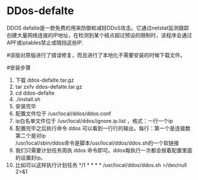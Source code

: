 # DDos-defalte
DDOS defalte是一款免费的用来防御和减轻DDoS攻击。它通过netstat监测跟踪创建大量网络连接的IP地址，在检测到某个结点超过预设的限制时，该程序会通过APF或iptables禁止或阻挡这些IP.  

#该版对原版进行了错误修复，而且进行了本地化不需要安装的时候下载文件。  

#安装步骤 
1. 下载 ddos-defalte.tar.gz
2. tar zxfv ddos-defalte.tar.gz
3. cd ddos-defalte
4. ./install.sh
5. 安装完毕
6. 配置文件位于 /usr/local/ddos/ddos.conf
7. ip白名单文件位于 /usr/local/ddos/ignore.ip.list ，格式：一行一个ip
8. 配置完毕之后执行命令 ddos 可以看到一行行的输出，每行：第一个是连接数 第二个是对ip  
/usr/local/sbin/ddos命令是脚本/usr/local/ddos/ddos.sh的一个软链接  
9. 我们只需要计划任务周执 ddos 命令即可。ddos每执行一次都会按着配置里面的设置封ip。
10. 比如可以这样执行计划任务 */1 * * * * /usr/local/ddos/ddos.sh >/dev/null 2>&1
